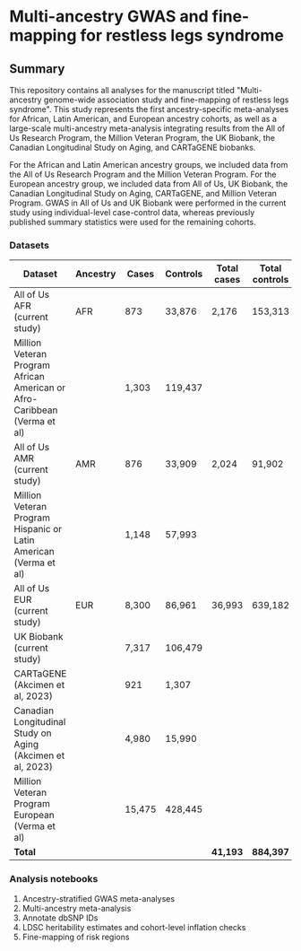 # Multi-ancestry GWAS and fine-mapping for restless legs syndrome

## Summary

This repository contains all analyses for the manuscript titled "Multi-ancestry genome-wide association study and fine-mapping of restless legs syndrome". This study represents the first ancestry-specific meta-analyses for African, Latin American, and European ancestry cohorts, as well as a large-scale multi-ancestry meta-analysis integrating results from the All of Us Research Program, the Million Veteran Program, the UK Biobank, the Canadian Longitudinal Study on Aging, and CARTaGENE biobanks. 

For the African and Latin American ancestry groups, we included data from the All of Us Research Program and the Million Veteran Program. For the European ancestry group, we included data from All of Us, UK Biobank, the Canadian Longitudinal Study on Aging, CARTaGENE, and Million Veteran Program. GWAS in All of Us and UK Biobank were performed in the current study using individual-level case-control data, whereas  previously published summary statistics were used for the remaining cohorts.

### Datasets

| Dataset                                                                  | Ancestry | Cases | Controls | Total cases | Total controls |
|--------------------------------------------------------------------------|----------|-------|----------|-------------|----------------|
| All of Us AFR (current study)                                            | AFR      | 873   | 33,876   | 2,176       | 153,313        |
| Million Veteran Program African American or Afro-Caribbean (Verma et al) |          | 1,303 | 119,437  |             |                |
| All of Us AMR (current study)                                            | AMR      | 876   | 33,909   | 2,024       | 91,902         |
| Million Veteran Program Hispanic or Latin American (Verma et al)         |          | 1,148 | 57,993   |             |                |
| All of Us EUR (current study)                                            | EUR      | 8,300 | 86,961   | 36,993      | 639,182        |
| UK Biobank (current study)                                               |          | 7,317 | 106,479  |             |                |
| CARTaGENE (Akcimen et al, 2023)                                          |          | 921   | 1,307    |             |                |
| Canadian Longitudinal Study on Aging (Akcimen et al, 2023)               |          | 4,980 | 15,990   |             |                |
| Million Veteran Program European (Verma et al)                           |          | 15,475| 428,445  |             |                |
| **Total**                                                                |          |       |          | **41,193**  | **884,397**    |


### Analysis notebooks

1. Ancestry-stratified GWAS meta-analyses
2. Multi-ancestry meta-analysis
3. Annotate dbSNP IDs
4. LDSC heritability estimates and cohort-level inflation checks
5. Fine-mapping of risk regions
